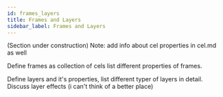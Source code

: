 ```yaml
---
id: frames_layers
title: Frames and Layers
sidebar_label: Frames and Layers
---
```


(Section under construction)
Note: add info about cel properties in cel.md as well

Define frames as collection of cels list different properties of frames.

Define layers and it's properties, list different typer of layers in detail.
Discuss layer effects (i can't think of a better place)